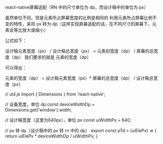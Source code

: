 react-native屏幕适配（RN 中的尺寸单位为 dp，而设计稿中的单位为 px）

虽然单位不同，但是元素所占屏幕宽度的比例是相同的
利用元素所占屏幕比例不变的特性，来将 px 转为 dp（这样实现屏幕适配的话，在不同尺寸的屏幕下，元素会等比放大或缩小）

公式如下：

设计稿元素宽度（px） / 设计稿总宽度（px） = 元素的宽度（dp） / 屏幕的总宽度（dp）
我们要求的就是 元素的宽度（dp）

可以得出：

元素的宽度（dp） = 设计稿元素宽度（px）* 屏幕的总宽度（dp） / 设计稿总宽度（px）

// util.js
import { Dimensions } from 'react-native';

// 设备宽度，单位 dp
const deviceWidthDp = Dimensions.get('window').width;

// 设计稿宽度（这里为640px），单位 px
const uiWidthPx = 640;

// px 转 dp（设计稿中的 px 转 rn 中的 dp）
export const pTd = (uiElePx) => {
  return uiElePx * deviceWidthDp / uiWidthPx;
}
